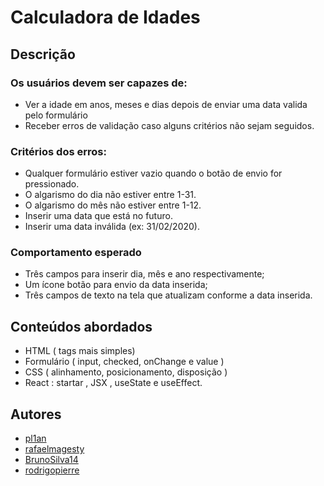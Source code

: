 # Calculadora de Idades

## Descrição
### Os usuários devem ser capazes de:
- Ver a idade em anos, meses e dias depois de enviar uma data valida pelo formulário
- Receber erros de validação caso alguns critérios não sejam seguidos.

### Critérios dos erros:
- Qualquer formulário estiver vazio quando o botão de envio for pressionado.
- O algarismo do dia não estiver entre 1-31.
- O algarismo do mês não estiver entre 1-12.
- Inserir uma data que está no futuro.
- Inserir uma data inválida (ex: 31/02/2020).

### Comportamento esperado
- Três campos para inserir dia, mês e ano respectivamente;
- Um ícone botão para envio da data inserida;
- Três campos de texto na tela que atualizam conforme a data inserida.


## Conteúdos abordados
- HTML ( tags mais simples)
- Formulário ( input, checked, onChange e value )
- CSS ( alinhamento, posicionamento, disposição )
- React : startar , JSX , useState e useEffect.


## Autores
- [pl1an](https://github.com/pl1an)
- [rafaelmagesty](https://github.com/rafaelmagesty)
- [BrunoSilva14](https://github.com/BrunoSilva14)
- [rodrigopierre](https://github.com/rodrigopierre)
